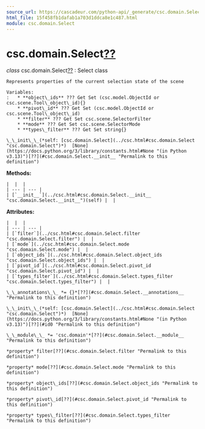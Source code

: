 ```yaml
---
source_url: https://cascadeur.com/python-api/_generate/csc.domain.Select.html
html_file: 15f458fb1dafab1a703d1ddca8e1c487.html
module: csc.domain.Select
---
```


# csc.domain.Select[??](#csc-domain-select "Permalink to this heading")

*class* csc.domain.Select[??](#csc.domain.Select "Permalink to this definition")
:   Select class

    Represents properties of the current selection state of the scene

    Variables:
    :   * **object\_ids** ??? Get Set (csc.model.ObjectId or csc.scene.Tool\_object\_id){}
        * **pivot\_id** ??? Get Set (csc.model.ObjectId or csc.scene.Tool\_object\_id)
        * **filter** ??? Get Set csc.scene.SelectorFilter
        * **mode** ??? Get Set csc.scene.SelectorMode
        * **types\_filter** ??? Get Set string{}

    \_\_init\_\_(*self: [csc.domain.Select](../csc.html#csc.domain.Select "csc.domain.Select")*)  [None](https://docs.python.org/3/library/constants.html#None "(in Python v3.13)")[??](#csc.domain.Select.__init__ "Permalink to this definition")

    
**Methods:**

    |  |  |
    | --- | --- |
    | [`__init__`](../csc.html#csc.domain.Select.__init__ "csc.domain.Select.__init__")(self) |  |

    
**Attributes:**

    |  |  |
    | --- | --- |
    | [`filter`](../csc.html#csc.domain.Select.filter "csc.domain.Select.filter") |  |
    | [`mode`](../csc.html#csc.domain.Select.mode "csc.domain.Select.mode") |  |
    | [`object_ids`](../csc.html#csc.domain.Select.object_ids "csc.domain.Select.object_ids") |  |
    | [`pivot_id`](../csc.html#csc.domain.Select.pivot_id "csc.domain.Select.pivot_id") |  |
    | [`types_filter`](../csc.html#csc.domain.Select.types_filter "csc.domain.Select.types_filter") |  |

    \_\_annotations\_\_ *= {}*[??](#csc.domain.Select.__annotations__ "Permalink to this definition")

    \_\_init\_\_(*self: [csc.domain.Select](../csc.html#csc.domain.Select "csc.domain.Select")*)  [None](https://docs.python.org/3/library/constants.html#None "(in Python v3.13)")[??](#id0 "Permalink to this definition")

    \_\_module\_\_ *= 'csc.domain'*[??](#csc.domain.Select.__module__ "Permalink to this definition")

    *property* filter[??](#csc.domain.Select.filter "Permalink to this definition")

    *property* mode[??](#csc.domain.Select.mode "Permalink to this definition")

    *property* object\_ids[??](#csc.domain.Select.object_ids "Permalink to this definition")

    *property* pivot\_id[??](#csc.domain.Select.pivot_id "Permalink to this definition")

    *property* types\_filter[??](#csc.domain.Select.types_filter "Permalink to this definition")